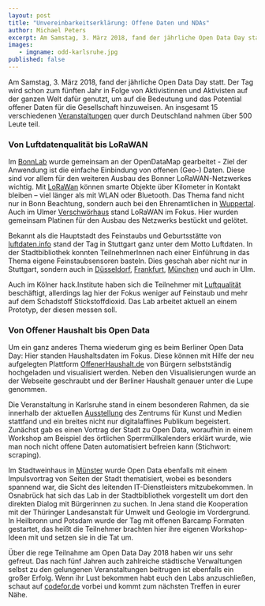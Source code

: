 ```yaml
---
layout: post
title: "Unvereinbarkeitserklärung: Offene Daten und NDAs"
author: Michael Peters
excerpt: Am Samstag, 3. März 2018, fand der jährliche Open Data Day statt. Der Tag wird schon zum fünften Jahr in Folge von Aktivistinnen und Aktivisten auf der ganzen Welt dafür genutzt, um auf die Bedeutung und das Potential offener Daten für die Gesellschaft hinzuweisen. An insgesamt 15 verschiedenen Veranstaltungen quer durch Deutschland nahmen über 500 Leute teil. 
images:
   - imgname: odd-karlsruhe.jpg
published: false
---
```


Am Samstag, 3. März 2018, fand der jährliche Open Data Day statt. Der Tag wird schon zum fünften Jahr in Folge von Aktivistinnen und Aktivisten auf der ganzen Welt dafür genutzt, um auf die Bedeutung und das Potential offener Daten für die Gesellschaft hinzuweisen. An insgesamt 15 verschiedenen [Veranstaltungen](https://codefor.de/blog/open-data-day.html) quer durch Deutschland nahmen über 500 Leute teil. 

### Von Luftdatenqualität bis LoRaWAN

Im [BonnLab](https://bonnlab.de/) wurde gemeinsam an der OpenDataMap gearbeitet - Ziel der Anwendung ist die einfache Einbindung von offenen (Geo-) Daten. Diese sind vor allem für den weiteren Ausbau des Bonner LoRaWAN-Netzwerkes wichtig. Mit [LoRaWan](https://de.wikipedia.org/wiki/Long_Range_Wide_Area_Network ) können smarte Objekte über Kilometer in Kontakt bleiben – viel länger als mit WLAN oder Bluetooth. Das Thema fand nicht nur in Bonn Beachtung, sondern auch bei den Ehrenamtlichen in [Wuppertal](https://www.clownfisch.eu/02/26/smart-city-wuppertal-open-data-day-2018/). Auch im Ulmer [Verschwörhaus](https://verschwoerhaus.de/) stand LoRaWAN  im Fokus. Hier wurden gemeinsam Platinen für den Ausbau des Netzwerks bestückt und gelötet.

Bekannt als die Hauptstadt des Feinstaubs und Geburtsstätte von [luftdaten.info](https://luftdaten.info/) stand der Tag in Stuttgart ganz unter dem Motto Luftdaten. In der Stadtbibliothek konnten TeilnehmerInnen nach einer Einführung in das Thema eigene Feinstaubsensoren basteln. Dies geschah aber nicht nur in Stuttgart, sondern auch in [Düsseldorf](https://open.nrw/open-data-day-2018-ein-rueckblick-auf-die-events-koeln-und-duesseldorf), [Frankfurt](https://codeforfrankfurt.github.io/hackathon2018/index.html), [München](https://www.it-muenchen-blog.de/index.php/der-nutzen-von-offenen-daten-unser-nachbericht-vom-open-data-hackathon-2018/) und auch in Ulm. 

Auch im Kölner hack.Institute haben sich die Teilnehmer mit [Luftqualität](https://open.nrw/open-data-day-2018-ein-rueckblick-auf-die-events-koeln-und-duesseldorf) beschäftigt, allerdings lag hier der Fokus weniger auf Feinstaub und mehr auf dem Schadstoff Stickstoffdioxid. Das Lab arbeitet aktuell an einem Prototyp, der diesen messen soll.  

### Von Offener Haushalt bis Open Data 

Um ein ganz anderes Thema wiederum ging es beim Berliner Open Data Day: Hier standen Haushaltsdaten im Fokus. Diese können mit Hilfe der neu aufgelegten Plattform [OffenerHaushalt.de](https://offenerhaushalt.de/) von Bürgern selbstständig hochgeladen und visualisiert werden. Neben den Visualisierungen wurde an der Webseite geschraubt und der Berliner Haushalt genauer unter die Lupe genommen.
 
Die Veranstaltung in Karlsruhe stand in einem besonderen Rahmen, da sie innerhalb der aktuellen [Ausstellung](https://zkm.de/de/ausstellungen-veranstaltungen/aktuelle-ausstellungen) des Zentrums für Kunst und Medien stattfand und ein breites nicht nur digitalaffines Publikum begeistert.  Zunächst gab es einen Vortrag der Stadt zu Open Data, woraufhin in einem Workshop am Beispiel des örtlichen Sperrmüllkalenders erklärt wurde, wie man noch nicht offene Daten automatisiert befreien kann (Stichwort: scraping). 

Im Stadtweinhaus in [Münster](http://codeformuenster.org/blog/2018/03/06/odd-2018/) wurde Open Data ebenfalls mit einem Impulsvortrag von Seiten der Stadt thematisiert, wobei es besonders spannend war, die Sicht des leitenden IT-Dienstleisters mitzubekommen. In Osnabrück hat sich das Lab in der Stadtbibliothek vorgestellt um dort den direkten Dialog mit Bürgerinnen zu suchen. In Jena stand die Kooperation mit der Thüringer Landesanstalt für Umwelt und Geologie im Vordergrund. In Heilbronn und Potsdam wurde der Tag mit offenen Barcamp Formaten gestartet, das heißt die Teilnehmer brachten hier ihre eigenen Workshop-Ideen mit und setzen sie in die Tat um. 

Über die rege Teilnahme am Open Data Day 2018 haben wir uns sehr gefreut. Das nach fünf Jahren auch zahlreiche städtische Verwaltungen selbst zu den gelungenen Veranstaltungen beitrugen ist ebenfalls ein großer Erfolg. Wenn ihr Lust bekommen habt euch den Labs anzuschließen, schaut auf [codefor.de](https://codefor.de/) vorbei und kommt zum nächsten Treffen in eurer Nähe. 
